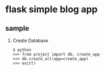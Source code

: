 # flask simple blog app
## sample
1. Create Database
    ```
    $ python
    >>> from project import db, create_app
    >>> db.create_all(app=create_app)
    >>> exit()
    ```
